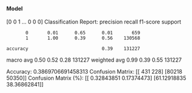 #### Model
[0 0 1 ... 0 0 0]
Classification Report:
              precision    recall  f1-score   support

           0       0.01      0.65      0.01       659
           1       1.00      0.39      0.56    130568

    accuracy                           0.39    131227
   macro avg       0.50      0.52      0.28    131227
weighted avg       0.99      0.39      0.55    131227

Accuracy: 0.3869706691458313
Confusion Matrix:
[[  431   228]
 [80218 50350]]
Confusion Matrix (%):
[[ 0.32843851  0.17374473]
 [61.12918835 38.36862841]]
